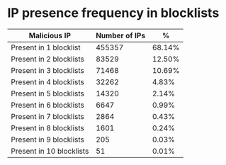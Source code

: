# IP presence frequency in blocklists
| Malicious IP | Number of IPs | % |
|----|----|----|
| Present in 1 blocklist | 455357 | 68.14% |
| Present in 2 blocklists | 83529 | 12.50% |
| Present in 3 blocklists | 71468 | 10.69% |
| Present in 4 blocklists | 32262 | 4.83% |
| Present in 5 blocklists | 14320 | 2.14% |
| Present in 6 blocklists | 6647 | 0.99% |
| Present in 7 blocklists | 2864 | 0.43% |
| Present in 8 blocklists | 1601 | 0.24% |
| Present in 9 blocklists | 205 | 0.03% |
| Present in 10 blocklists | 51 | 0.01% |

